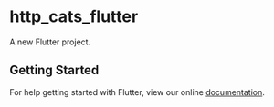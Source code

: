 # http_cats_flutter

A new Flutter project.

## Getting Started

For help getting started with Flutter, view our online
[documentation](https://flutter.io/).
